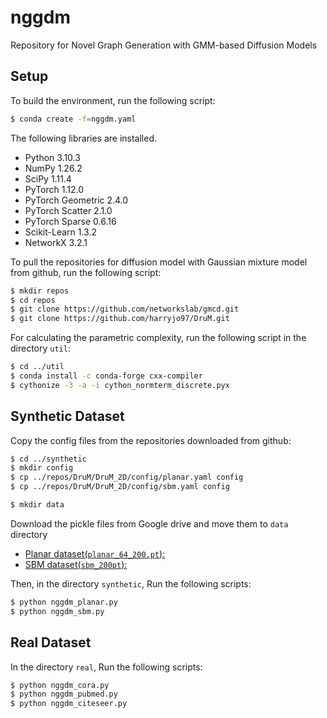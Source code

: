 # nggdm
Repository for Novel Graph Generation with GMM-based Diffusion Models

## Setup
To build the environment, run the following script:
```bash
$ conda create -f=nggdm.yaml
```

The following libraries are installed. 
- Python 3.10.3
- NumPy 1.26.2
- SciPy 1.11.4
- PyTorch 1.12.0
- PyTorch Geometric 2.4.0
- PyTorch Scatter 2.1.0
- PyTorch Sparse 0.6.16
- Scikit-Learn 1.3.2
- NetworkX 3.2.1

To pull the repositories for diffusion model with Gaussian mixture model from github, run the following script:
```bash
$ mkdir repos
$ cd repos
$ git clone https://github.com/networkslab/gmcd.git
$ git clone https://github.com/harryjo97/DruM.git
```

For calculating the parametric complexity, run the following script in the directory `util`:
```bash
$ cd ../util
$ conda install -c conda-forge cxx-compiler
$ cythonize -3 -a -i cython_normterm_discrete.pyx
```

## Synthetic Dataset
Copy the config files from the repositories downloaded from github:
```bash
$ cd ../synthetic
$ mkdir config
$ cp ../repos/DruM/DruM_2D/config/planar.yaml config
$ cp ../repos/DruM/DruM_2D/config/sbm.yaml config
```

```bash
$ mkdir data
```

Download the pickle files from Google drive and move them to `data` directory
- [Planar dataset(`planar_64_200.pt`): ](https://drive.google.com/drive/folders/13esonTpioCzUAYBmPyeLSjXlDoemXXQB?usp=sharing)
- [SBM dataset(`sbm_200pt`): ](https://drive.google.com/drive/folders/1imzwi4a0cpVvE_Vyiwl7JCtkr13hv9Da?usp=sharing)

Then, in the directory `synthetic`, Run the following scripts: 
```bash
$ python nggdm_planar.py
$ python nggdm_sbm.py
```

## Real Dataset
In the directory `real`, Run the following scripts:
```bash
$ python nggdm_cora.py
$ python nggdm_pubmed.py
$ python nggdm_citeseer.py
```
